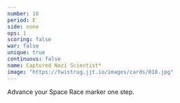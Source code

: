 ```yaml
---
number: 18
period: E
side: none
ops: 1
scoring: false
war: false
unique: true
continuous: false
name: Captured Nazi Scientist*
image: "https://twistrug.jjt.io/images/cards/018.jpg"
---
```

Advance your Space Race marker one step.
